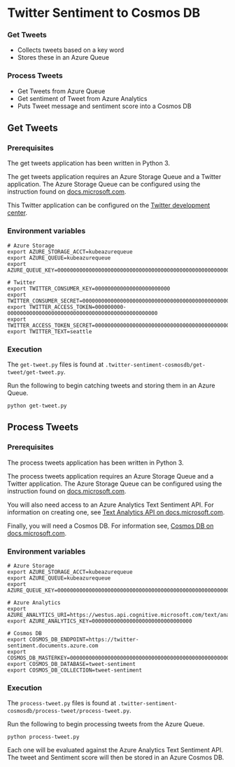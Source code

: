 # Twitter Sentiment to Cosmos DB

### Get Tweets

- Collects tweets based on a key word
- Stores these in an Azure Queue

### Process Tweets

- Get Tweets from Azure Queue
- Get sentiment of Tweet from Azure Analytics
- Puts Tweet message and sentiment score into a Cosmos DB

## Get Tweets

### Prerequisites

The get tweets application has been written in Python 3.

The get tweets application requires an Azure Storage Queue and a Twitter application. The Azure Storage Queue can be configured using the instruction  found on [docs.microsoft.com](https://docs.microsoft.com/en-us/azure/storage/storage-python-how-to-use-queue-storage).

This Twitter application can be configured on the [Twitter development center](https://dev.twitter.com/#).

### Environment variables

```
# Azure Storage
export AZURE_STORAGE_ACCT=kubeazurequeue
export AZURE_QUEUE=kubeazurequeue 
export AZURE_QUEUE_KEY=0000000000000000000000000000000000000000000000000000000000000000000000000000000000000000

# Twitter
export TWITTER_CONSUMER_KEY=000000000000000000000000
export TWITTER_CONSUMER_SECRET=000000000000000000000000000000000000000000000000
export TWITTER_ACCESS_TOKEN=000000000-000000000000000000000000000000000000000000000000
export TWITTER_ACCESS_TOKEN_SECRET=000000000000000000000000000000000000000000000000
export TWITTER_TEXT=seattle
```

### Execution

The `get-tweet.py` files is found at `.twitter-sentiment-cosmosdb/get-tweet/get-tweet.py`.

Run the following to begin catching tweets and storing them in an Azure Queue.

```
python get-tweet.py
```

## Process Tweets

### Prerequisites

The process tweets application has been written in Python 3.

The process tweets application requires an Azure Storage Queue and a Twitter application. The Azure Storage Queue can be configured using the instruction  found on [docs.microsoft.com](https://docs.microsoft.com/en-us/azure/storage/storage-python-how-to-use-queue-storage).

You will also need access to an Azure Analytics Text Sentiment API. For information on creating one, see [Text Analytics API on docs.microsoft.com](https://docs.microsoft.com/en-us/azure/cognitive-services/text-analytics/quick-start).

Finally, you will need a Cosmos DB. For information see, [Cosmos DB on docs.microsoft.com](https://docs.microsoft.com/en-us/azure/cosmos-db/introduction).

### Environment variables

```
# Azure Storage
export AZURE_STORAGE_ACCT=kubeazurequeue
export AZURE_QUEUE=kubeazurequeue
export AZURE_QUEUE_KEY=0000000000000000000000000000000000000000000000000000000000000000000000000000000000000000

# Azure Analytics
export AZURE_ANALYTICS_URI=https://westus.api.cognitive.microsoft.com/text/analytics/v2.0/sentiment
export AZURE_ANALYTICS_KEY=00000000000000000000000000000000

# Cosmos DB
export COSMOS_DB_ENDPOINT=https://twitter-sentiment.documents.azure.com
export COSMOS_DB_MASTERKEY=0000000000000000000000000000000000000000000000000000000000000000000000000000000000000000
export COSMOS_DB_DATABASE=tweet-sentiment
export COSMOS_DB_COLLECTION=tweet-sentiment
```

### Execution

The `process-tweet.py` files is found at `.twitter-sentiment-cosmosdb/process-tweet/process-tweet.py`.

Run the following to begin processing tweets from the Azure Queue. 

```
python process-tweet.py
```

Each one will be evaluated against the Azure Analytics Text Sentiment API. The tweet and Sentiment score will then be stored in an Azure Cosmos DB.
